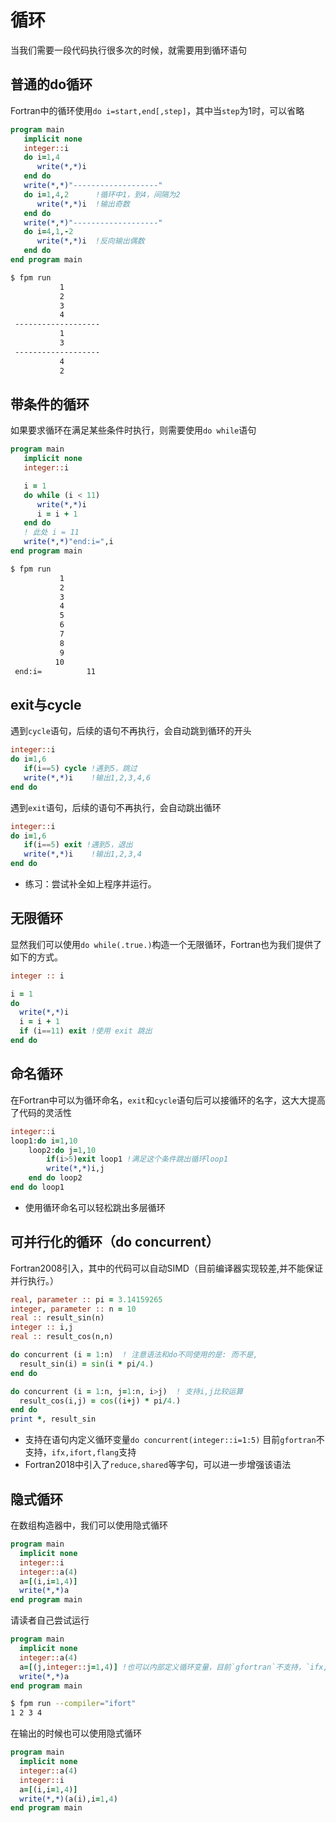 # 循环

当我们需要一段代码执行很多次的时候，就需要用到循环语句

##  普通的do循环
Fortran中的循环使用`do i=start,end[,step]`，其中当`step`为1时，可以省略
``` fortran
program main
   implicit none
   integer::i
   do i=1,4
      write(*,*)i
   end do
   write(*,*)"-------------------"
   do i=1,4,2      !循环中1，到4，间隔为2
      write(*,*)i  !输出奇数
   end do
   write(*,*)"-------------------"
   do i=4,1,-2      
      write(*,*)i  !反向输出偶数
   end do
end program main
```
``` sh
$ fpm run
           1
           2
           3
           4
 -------------------
           1
           3
 -------------------
           4
           2
```
## 带条件的循环

如果要求循环在满足某些条件时执行，则需要使用`do while`语句

``` fortran
program main
   implicit none
   integer::i

   i = 1
   do while (i < 11)
      write(*,*)i
      i = i + 1
   end do
   ! 此处 i = 11
   write(*,*)"end:i=",i
end program main
```
``` sh
$ fpm run
           1
           2
           3
           4
           5
           6
           7
           8
           9
          10
 end:i=          11
```
## exit与cycle

遇到`cycle`语句，后续的语句不再执行，会自动跳到循环的开头
``` fortran
integer::i
do i=1,6
   if(i==5) cycle !遇到5，跳过
   write(*,*)i    !输出1,2,3,4,6
end do
```
遇到`exit`语句，后续的语句不再执行，会自动跳出循环
``` fortran
integer::i
do i=1,6
   if(i==5) exit !遇到5，退出
   write(*,*)i    !输出1,2,3,4
end do
```
- 练习：尝试补全如上程序并运行。

## 无限循环

显然我们可以使用`do while(.true.)`构造一个无限循环，Fortran也为我们提供了如下的方式。

``` fortran
integer :: i

i = 1
do
  write(*,*)i
  i = i + 1
  if (i==11) exit !使用 exit 跳出
end do
```
## 命名循环

在Fortran中可以为循环命名，`exit`和`cycle`语句后可以接循环的名字，这大大提高了代码的灵活性
``` fortran
integer::i
loop1:do i=1,10
    loop2:do j=1,10
        if(i>5)exit loop1 !满足这个条件跳出循环loop1
        write(*,*)i,j
    end do loop2
end do loop1
```
- 使用循环命名可以轻松跳出多层循环

## 可并行化的循环（do concurrent）

Fortran2008引入，其中的代码可以自动SIMD（目前编译器实现较差,并不能保证并行执行。）

``` fortran
real, parameter :: pi = 3.14159265
integer, parameter :: n = 10
real :: result_sin(n)
integer :: i,j
real :: result_cos(n,n)

do concurrent (i = 1:n)  ! 注意语法和do不同使用的是: 而不是,
  result_sin(i) = sin(i * pi/4.)
end do

do concurrent (i = 1:n, j=1:n, i>j)  ! 支持i,j比较运算
  result_cos(i,j) = cos((i+j) * pi/4.)
end do
print *, result_sin
```
- 支持在语句内定义循环变量`do concurrent(integer::i=1:5)` 目前`gfortran`不支持，`ifx,ifort,flang`支持
- Fortran2018中引入了`reduce,shared`等字句，可以进一步增强该语法

## 隐式循环

在数组构造器中，我们可以使用隐式循环
``` fortran
program main
  implicit none
  integer::i
  integer::a(4)
  a=[(i,i=1,4)]
  write(*,*)a
end program main
```
请读者自己尝试运行
``` fortran
program main
  implicit none
  integer::a(4)
  a=[(j,integer::j=1,4)] !也可以内部定义循环变量，目前`gfortran`不支持，`ifx,ifort,flang`支持
  write(*,*)a
end program main
```
``` sh
$ fpm run --compiler="ifort"
1 2 3 4
```
在输出的时候也可以使用隐式循环
``` fortran
program main
  implicit none
  integer::a(4)
  integer::i
  a=[(i,i=1,4)]
  write(*,*)(a(i),i=1,4)
end program main
```

